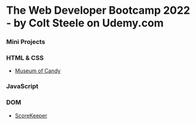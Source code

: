 # The Web Developer Bootcamp 2022 - by Colt Steele on Udemy.com


### Mini Projects

### HTML & CSS

- [Museum of Candy](https://web-dev-bootcamp-cexj.vercel.app/#)

### JavaScript

### DOM

- [ScoreKeeper](https://web-dev-bootcamp-amm2af863-hongyunie.vercel.app/)

